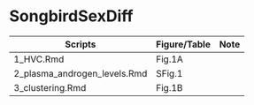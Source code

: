 # SongbirdSexDiff

Scripts | Figure/Table	 | Note
--|--|--|
1_HVC.Rmd | Fig.1A |
2_plasma_androgen_levels.Rmd | SFig.1 |
3_clustering.Rmd | Fig.1B
